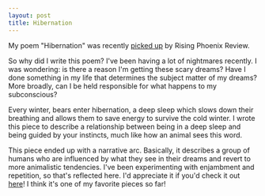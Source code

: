 ```yaml
---
layout: post
title: Hibernation
---
```


My poem "Hibernation" was recently [picked up](https://therisingphoenixreview.com/2017/08/16/hibernation-by-nandita-naik/) by Rising Phoenix Review.

So why did I write this poem?
I've been having a lot of nightmares recently. I was wondering: is there a reason I'm getting these scary dreams?
Have I done something in my life that determines the subject matter of my dreams? More broadly, can I be held responsible for
what happens to my subconscious?

Every winter, bears enter hibernation, a deep sleep which slows down their breathing and allows them to save energy to survive
the cold winter. I wrote this piece to describe a relationship between being in a deep sleep and being guided by your instincts,
much like how an animal sees this word.

This piece ended up with a narrative arc. Basically, it describes a group of humans who are influenced by what they see
in their dreams and revert to more animalistic tendencies. I've been experimenting with enjambment and repetition, so that's reflected
here. I'd appreciate it if you'd check it out [here](https://therisingphoenixreview.com/2017/08/16/hibernation-by-nandita-naik/)! I think it's one of my favorite pieces so far!
